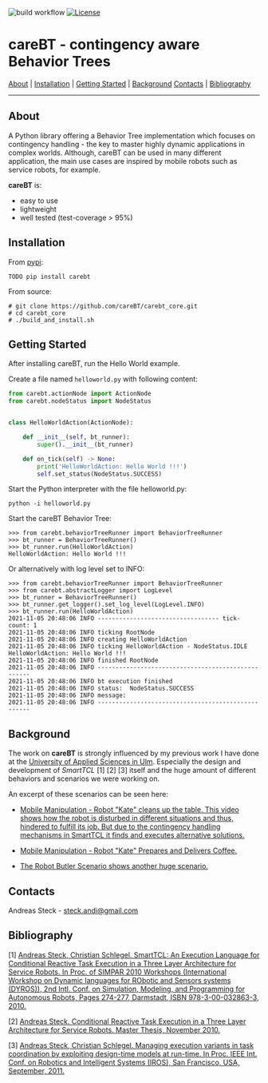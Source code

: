 ![build workflow](https://github.com/CareBT/carebt_core/actions/workflows/python-app.yml/badge.svg)
[![License](https://img.shields.io/badge/License-Apache%202.0-blue.svg)](https://opensource.org/licenses/Apache-2.0)

# careBT - contingency aware Behavior Trees

[About](#about) | [Installation](#installation) | [Getting Started](#getting-started) | [Background](#background) [Contacts](#contacts) | [Bibliography](#bibliography)

-----

## About
A Python library offering a Behavior Tree implementation which focuses on 
contingency handling - the key to master highly dynamic applications in
complex worlds. Although, careBT can be used in many different application, the
main use cases are inspired by mobile robots such as service robots, for example.


**careBT** is:
- easy to use
- lightweight
- well tested (test-coverage > 95%)

## Installation

From [pypi](https://pypi.python.org/pypi/carebt):
```
TODO pip install carebt
```

From source:
```
# git clone https://github.com/careBT/carebt_core.git
# cd carebt_core
# ./build_and_install.sh
```

## Getting Started

After installing careBT, run the Hello World example.

Create a file named `helloworld.py` with following content:
``` python
from carebt.actionNode import ActionNode
from carebt.nodeStatus import NodeStatus


class HelloWorldAction(ActionNode):

    def __init__(self, bt_runner):
        super().__init__(bt_runner)

    def on_tick(self) -> None:
        print('HelloWorldAction: Hello World !!!')
        self.set_status(NodeStatus.SUCCESS)

```

Start the Python interpreter with the file helloworld.py:
```
python -i helloworld.py
```

Start the careBT Behavior Tree:
```
>>> from carebt.behaviorTreeRunner import BehaviorTreeRunner
>>> bt_runner = BehaviorTreeRunner()
>>> bt_runner.run(HelloWorldAction)
HelloWorldAction: Hello World !!!
```
Or alternatively with log level set to INFO:
```
>>> from carebt.behaviorTreeRunner import BehaviorTreeRunner
>>> from carebt.abstractLogger import LogLevel
>>> bt_runner = BehaviorTreeRunner()
>>> bt_runner.get_logger().set_log_level(LogLevel.INFO)
>>> bt_runner.run(HelloWorldAction)
2021-11-05 20:48:06 INFO ---------------------------------- tick-count: 1
2021-11-05 20:48:06 INFO ticking RootNode
2021-11-05 20:48:06 INFO creating HelloWorldAction
2021-11-05 20:48:06 INFO ticking HelloWorldAction - NodeStatus.IDLE
HelloWorldAction: Hello World !!!
2021-11-05 20:48:06 INFO finished RootNode
2021-11-05 20:48:06 INFO ---------------------------------------------------
2021-11-05 20:48:06 INFO bt execution finished
2021-11-05 20:48:06 INFO status:  NodeStatus.SUCCESS
2021-11-05 20:48:06 INFO message: 
2021-11-05 20:48:06 INFO ---------------------------------------------------
```

## Background

The work on **careBT** is strongly influenced by my previous work I have done at the [University of Applied
Sciences in Ulm](https://www.servicerobotik-ulm.de/). Especially the design and development of *SmartTCL* [1] [2] [3] itself and the huge amount of different
behaviors and scenarios we were working on.

An excerpt of these scenarios can be seen here:
* [Mobile Manipulation - Robot "Kate" cleans up the table. This video shows how the robot is disturbed in different situations and thus, hindered to fulfill its job. But due to the contingency handling mechanisms in SmartTCL it finds and executes alternative solutions.](https://www.youtube.com/watch?v=xtLK-655v7k)

* [Mobile Manipulation - Robot "Kate" Prepares and Delivers Coffee.](https://www.youtube.com/watch?v=B4E1uC3Cbps)

* [The Robot Butler Scenario shows another huge scenario.](https://www.youtube.com/watch?v=nUM3BUCUnpY)

## Contacts

Andreas Steck - <steck.andi@gmail.com>

## Bibliography

[1] [Andreas Steck, Christian Schlegel. SmartTCL: An Execution Language for Conditional Reactive Task Execution in a Three Layer Architecture for Service Robots. In Proc. of SIMPAR 2010 Workshops (International Workshop on Dynamic languages for RObotic and Sensors systems (DYROS)), 2nd Intl. Conf. on Simulation, Modeling, and Programming for Autonomous Robots, Pages 274-277, Darmstadt, ISBN 978-3-00-032863-3, 2010.](https://www.researchgate.net/publication/259389996_SmartTCL_An_Execution_Language_for_Conditional_Reactive_Task_Execution_in_a_Three_Layer_Architecture_for_Service_Robots)

[2] [Andreas Steck. Conditional Reactive Task Execution in a Three Layer Architecture for Service Robots. Master Thesis, November 2010.](http://www.servicerobotik-ulm.de/drupal/sites/default/files/masterthesis-steck.pdf)

[3] [Andreas Steck, Christian Schlegel. Managing execution variants in task coordination by exploiting design-time models at run-time. In Proc. IEEE Int. Conf. on Robotics and Intelligent Systems (IROS), San Francisco, USA, September, 2011.](https://ras.papercept.net/conferences/conferences/IROS11/program/IROS11_ContentListWeb_3.html)
